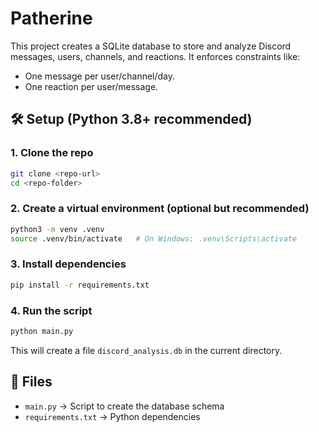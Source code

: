 # Patherine

This project creates a SQLite database to store and analyze Discord messages, users, channels, and reactions. It enforces constraints like:
- One message per user/channel/day.
- One reaction per user/message.

## 🛠 Setup (Python 3.8+ recommended)

### 1. Clone the repo

```bash
git clone <repo-url>
cd <repo-folder>
```

### 2. Create a virtual environment (optional but recommended)

```bash
python3 -m venv .venv
source .venv/bin/activate   # On Windows: .venv\Scripts\activate
```

### 3. Install dependencies

```bash
pip install -r requirements.txt
```

### 4. Run the script

```bash
python main.py
```

This will create a file `discord_analysis.db` in the current directory.

## 📁 Files

- `main.py` → Script to create the database schema
- `requirements.txt` → Python dependencies
